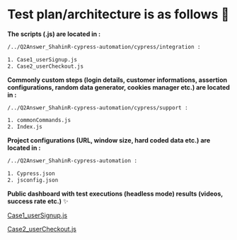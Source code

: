 # Test plan/architecture is as follows :rocket: 
**The scripts (.js) are located in :** 

```bash
/../Q2Answer_ShahinR-cypress-automation/cypress/integration :

1. Case1_userSignup.js
2. Case2_userCheckout.js
```
**Commonly custom steps (login details, customer informations, assertion configurations, random data generator, cookies manager etc.) are located in :**

```bash
/../Q2Answer_ShahinR-cypress-automation/cypress/support :

1. commonCommands.js
2. Index.js
```
**Project configurations (URL, window size, hard coded data etc.) are located in :**

```bash
/../Q2Answer_ShahinR-cypress-automation :

1. Cypress.json
2. jsconfig.json
```
**Public dashboard with test executions (headless mode) results (videos, success rate etc.)** :sparkles: 

[Case1_userSignup.js](https://dashboard.cypress.io/projects/xcos5v/runs/1/specs/fb71f829-2122-43d9-92d4-def11e3552ab/video)

[Case2_userCheckout.js](https://dashboard.cypress.io/projects/xcos5v/runs/2/specs/1f059a28-b045-42eb-b10e-f02cb496ed1f/video)
